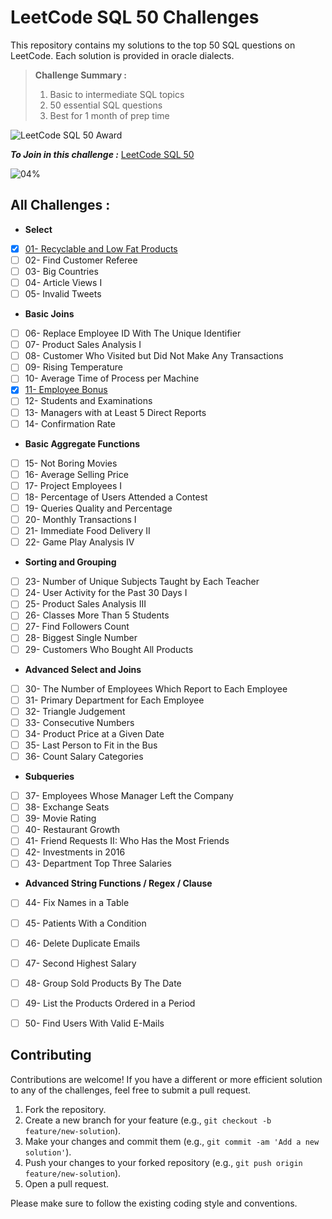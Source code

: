 # LeetCode SQL 50 Challenges

This repository contains my solutions to the top 50 SQL questions on LeetCode. Each solution is provided in oracle dialects.


> **Challenge Summary :**
> 1. Basic to intermediate SQL topics
> 2. 50 essential SQL questions
> 3. Best for 1 month of prep time

![LeetCode SQL 50 Award](https://assets.leetcode.com/static_assets/others/Top_SQL_50.gif)



**_To Join in this challenge :_** [LeetCode SQL 50](https://leetcode.com/studyplan/top-sql-50/)

![04%](https://progress-bar.dev/04/?title=In%20progress)

## All Challenges :

- **Select**
- [X] [01- Recyclable and Low Fat Products](./01-%20Recyclable%20and%20Low%20Fat%20Products.sql)
- [ ] 02- Find Customer Referee
- [ ] 03- Big Countries
- [ ] 04- Article Views I
- [ ] 05- Invalid Tweets
- **Basic Joins**
- [ ] 06- Replace Employee ID With The Unique Identifier
- [ ] 07- Product Sales Analysis I
- [ ] 08- Customer Who Visited but Did Not Make Any Transactions
- [ ] 09- Rising Temperature
- [ ] 10- Average Time of Process per Machine
- [X] [11- Employee Bonus](./11-%20Employee%20Bonus.sql)
- [ ] 12- Students and Examinations
- [ ] 13- Managers with at Least 5 Direct Reports
- [ ] 14- Confirmation Rate
- **Basic Aggregate Functions**
- [ ] 15- Not Boring Movies
- [ ] 16- Average Selling Price
- [ ] 17- Project Employees I
- [ ] 18- Percentage of Users Attended a Contest
- [ ] 19- Queries Quality and Percentage
- [ ] 20- Monthly Transactions I
- [ ] 21- Immediate Food Delivery II
- [ ] 22- Game Play Analysis IV
- **Sorting and Grouping**
- [ ] 23- Number of Unique Subjects Taught by Each Teacher
- [ ] 24- User Activity for the Past 30 Days I
- [ ] 25- Product Sales Analysis III
- [ ] 26- Classes More Than 5 Students
- [ ] 27- Find Followers Count
- [ ] 28- Biggest Single Number
- [ ] 29- Customers Who Bought All Products
- **Advanced Select and Joins**
- [ ] 30- The Number of Employees Which Report to Each Employee
- [ ] 31- Primary Department for Each Employee
- [ ] 32- Triangle Judgement
- [ ] 33- Consecutive Numbers
- [ ] 34- Product Price at a Given Date
- [ ] 35- Last Person to Fit in the Bus
- [ ] 36- Count Salary Categories
- **Subqueries**
- [ ] 37- Employees Whose Manager Left the Company
- [ ] 38- Exchange Seats
- [ ] 39- Movie Rating
- [ ] 40- Restaurant Growth
- [ ] 41- Friend Requests II: Who Has the Most Friends
- [ ] 42- Investments in 2016
- [ ] 43- Department Top Three Salaries
- **Advanced String Functions / Regex / Clause**
- [ ] 44- Fix Names in a Table
- [ ] 45- Patients With a Condition
- [ ] 46- Delete Duplicate Emails
- [ ] 47- Second Highest Salary
- [ ] 48- Group Sold Products By The Date
- [ ] 49- List the Products Ordered in a Period
- [ ] 50- Find Users With Valid E-Mails


## Contributing

Contributions are welcome! If you have a different or more efficient solution to any of the challenges, feel free to submit a pull request.

1. Fork the repository.
2. Create a new branch for your feature (e.g., `git checkout -b feature/new-solution`).
3. Make your changes and commit them (e.g., `git commit -am 'Add a new solution'`).
4. Push your changes to your forked repository (e.g., `git push origin feature/new-solution`).
5. Open a pull request.

Please make sure to follow the existing coding style and conventions.

